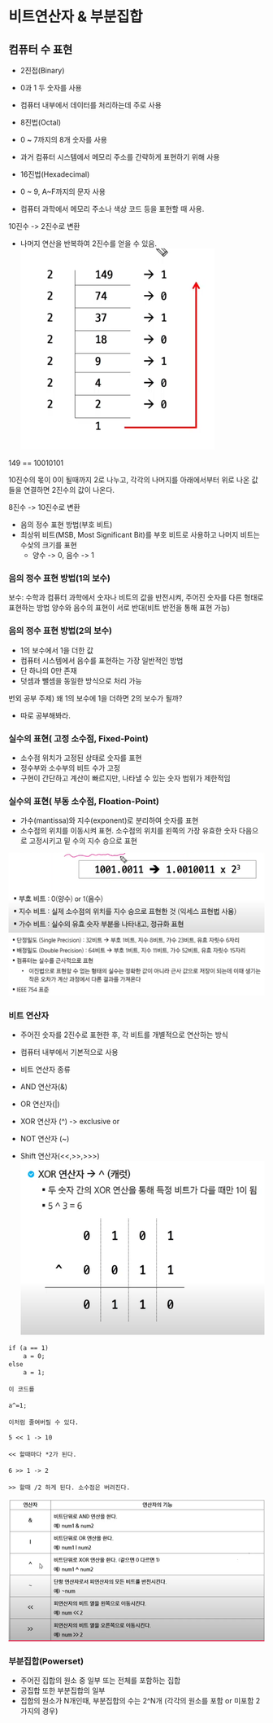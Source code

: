 # 비트연산자 & 부분집합

## 컴퓨터 수 표현

- 2진접(Binary)
- 0과 1 두 숫자를 사용
- 컴퓨터 내부에서 데이터를 처리하는데 주로 사용


- 8진법(Octal)
- 0 ~ 7까지의 8개 숫자를 사용
- 과거 컴퓨터 시스템에서 메모리 주소를 간략하게 표현하기 위해 사용


- 16진법(Hexadecimal)
- 0 ~ 9, A~F까지의 문자 사용
- 컴퓨터 과학에서 메모리 주소나 색상 코드 등을 표현할 때 사용.

10진수 -> 2진수로 변환
- 나머지 연산을 반복하여 2진수를 얻을 수 있음.
![img.png](img/img.png)

149 == 10010101

10진수의 몫이 0이 될때까지 2로 나누고,  각각의 나머지를 아래에서부터 위로 나온 값들을 연결하면 2진수의 값이 나온다.

8진수 -> 10진수로 변환


- 음의 정수 표현 방법(부호 비트)
- 최상위 비트(MSB, Most Significant Bit)를 부호 비트로 사용하고 나머지 비트는 수샂의 크기를 표현
  - 양수 -> 0, 음수 -> 1

### 음의 정수 표현 방법(1의 보수)

보수: 수학과 컴퓨터 과학에서 숫자나 비트의 값을 반전시켜, 주어진 숫자를 다른 형태로 표현하는 방법
양수와 음수의 표현이 서로 반대(비트 반전을 통해 표현 가능)

### 음의 정수 표현 방법(2의 보수)
- 1의 보수에서 1을 더한 값
- 컴퓨터 시스템에서 음수를 표현하는 가장 일반적인 방법
- 단 하나의 0만 존재
- 덧셈과 뺄셈을 동일한 방식으로 처리 가능

번외 공부 주제) 왜 1의 보수에 1을 더하면 2의 보수가 될까?
- 따로 공부해봐라.

### 실수의 표현( 고정 소수점, Fixed-Point)
- 소수점 위치가 고정된 상태로 숫자를 표현
- 정수부와 소수부의 비트 수가 고정
- 구현이 간단하고 계산이 빠르지만, 나타낼 수 있는 숫자 범위가 제한적임

### 실수의 표현( 부동 소수점, Floation-Point)
- 가수(mantissa)와 지수(exponent)로 분리하여 숫자를 표현
- 소수점의 위치를 이동시켜 표현. 소수점의 위치를 왼쪽의 가장 유효한 숫자 다음으로 고정시키고 밑 수의 지수 승으로 표현

![img_1.png](img/img_1.png)
![img_2.png](img/img_2.png)



### 비트 연산자

- 주어진 숫자를 2진수로 표현한 후, 각 비트를 개별적으로 연산하는 방식
- 컴퓨터 내부에서 기본적으로 사용


- 비트 연산자 종류
- AND 연산자(&)
- OR 연산자(|)
- XOR 연산자 (^) -> exclusive or
- NOT 연산자 (~)
- Shift 연산자(<<,>>,>>>)
![img_3.png](img/img_3.png)

```
if (a == 1)
    a = 0;
else 
    a = 1;
    
이 코드를 

a^=1;

이처럼 줄여버릴 수 있다.
```

```
5 << 1 -> 10

<< 할때마다 *2가 된다.

6 >> 1 -> 2

>> 할때 /2 하게 된다. 소수점은 버려진다.
```

![img.png](img/img_4.png)


### 부분집합(Powerset)

- 주어진 집합의 원소 중 일부 또는 전체를 포함하는 집합
- 공집합 또한 부분집합의 일부
- 집합의 원소가 N개인때, 부분집합의 수는 2^N개 (각각의 원소를 포함 or 미포함 2가지의 경우)

```java

```
